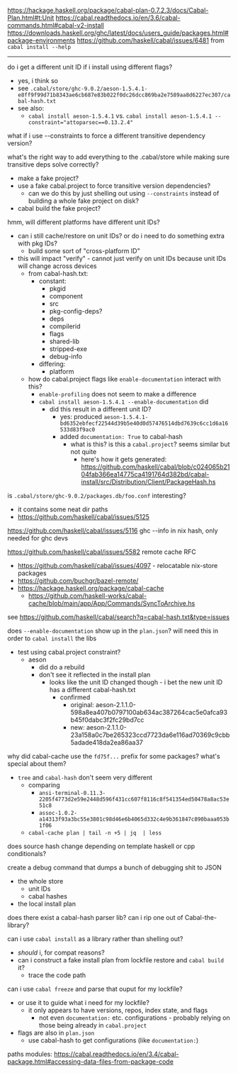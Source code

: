 https://hackage.haskell.org/package/cabal-plan-0.7.2.3/docs/Cabal-Plan.html#t:Unit
https://cabal.readthedocs.io/en/3.6/cabal-commands.html#cabal-v2-install
https://downloads.haskell.org/ghc/latest/docs/users_guide/packages.html#package-environments
https://github.com/haskell/cabal/issues/6481 from `cabal install --help`

----

do i get a different unit ID if i install using different flags?
- yes, i think so
- see `.cabal/store/ghc-9.0.2/aeson-1.5.4.1-e8ff9f99d71b8343ae6cb687e83b022f0dc26dcc869ba2e7589aa8d6227ec307/cabal-hash.txt`
- see also:
  - `cabal install aeson-1.5.4.1` vs. `cabal install aeson-1.5.4.1 --constraint="attoparsec==0.13.2.4"`

what if i use --constraints to force a different transitive dependency version?

what's the right way to add everything to the .cabal/store while making sure transitive deps solve correctly?
- make a fake project?
- use a fake cabal.project to force transitive version dependencies?
  - can we do this by just shelling out using `--constraints` instead of building a whole fake project on disk?
- cabal build the fake project?

hmm, will different platforms have different unit IDs?
- can i still cache/restore on unit IDs? or do i need to do something extra with pkg IDs?
  - build some sort of "cross-platform ID"
- this will impact "verify" - cannot just verify on unit IDs because unit IDs will change across devices
  - from cabal-hash.txt:
    - constant:
      - pkgid
      - component
      - src
      - pkg-config-deps?
      - deps
      - compilerid
      - flags
      - shared-lib
      - stripped-exe
      - debug-info
    - differing:
      - platform
  - how do cabal.project flags like `enable-documentation` interact with this?
    - `enable-profiling` does not seem to make a difference
    - `cabal install aeson-1.5.4.1 --enable-documentation` did
      - did this result in a different unit ID?
        - yes: produced `aeson-1.5.4.1-bd6352ebfecf22544d39b5e40d0d57476514dbd7639c6cc1d6a16533d83f9ac0`
        - added `documentation: True` to cabal-hash
          - what is this? is this a `cabal.project`? seems similar but not quite
            - here's how it gets generated: https://github.com/haskell/cabal/blob/c024065b2104fab366ea14775ca4191764d382bd/cabal-install/src/Distribution/Client/PackageHash.hs

is `.cabal/store/ghc-9.0.2/packages.db/foo.conf` interesting?
  - it contains some neat dir paths
  - https://github.com/haskell/cabal/issues/5125

https://github.com/haskell/cabal/issues/5116 ghc --info in nix hash, only needed for ghc devs


https://github.com/haskell/cabal/issues/5582 remote cache RFC
- https://github.com/haskell/cabal/issues/4097 - relocatable nix-store packages
- https://github.com/buchgr/bazel-remote/
- https://hackage.haskell.org/package/cabal-cache
  - https://github.com/haskell-works/cabal-cache/blob/main/app/App/Commands/SyncToArchive.hs


see https://github.com/haskell/cabal/search?q=cabal-hash.txt&type=issues


does `--enable-documentation` show up in the `plan.json`? will need this in order to `cabal install` the libs
- test using cabal.project constraint?
  - aeson
    - did do a rebuild
    - don't see it reflected in the install plan
      - looks like the unit ID changed though - i bet the new unit ID has a different cabal-hash.txt
        - confirmed
          - original: aeson-2.1.1.0-598a8ea407b0797100ab634ac387264cac5e0afca93b45f0dabc3f2fc29bd7cc
          - new: aeson-2.1.1.0-23a158a0c7be265323ccd7723da6e116ad70369c9cbb5adade418da2ea86aa37


why did cabal-cache use the `fd75f...` prefix for some packages? what's special about them?
- `tree` and `cabal-hash` don't seem very different
  - comparing
    - `ansi-terminal-0.11.3-2205f4773d2e59e2448d596f431cc607f8116c8f541354ed50478a8ac53e51c8`
    - `assoc-1.0.2-a14313f93a3bc55e3801c98d46e6b4065d332c4e9b361847c890baaa053b1f06`
  - `cabal-cache plan | tail -n +5 | jq  | less`

does source hash change depending on template haskell or cpp conditionals?

create a debug command that dumps a bunch of debugging shit to JSON
- the whole store
  - unit IDs
  - cabal hashes
- the local install plan

does there exist a cabal-hash parser lib? can i rip one out of Cabal-the-library?

can i use `cabal install` as a library rather than shelling out?
- _should_ i, for compat reasons?
- can i construct a fake install plan from lockfile restore and `cabal build` it?
  - trace the code path

can i use `cabal freeze` and parse that ouput for my lockfile?
- or use it to guide what i need for my lockfile?
  - it only appears to have versions, repos, index state, and flags
    - not even `documentation:` etc. configurations - probably relying on those being already in `cabal.project`
- flags are also in `plan.json`
  - use cabal-hash to get configurations (like `documentation:`)

paths modules: https://cabal.readthedocs.io/en/3.4/cabal-package.html#accessing-data-files-from-package-code

